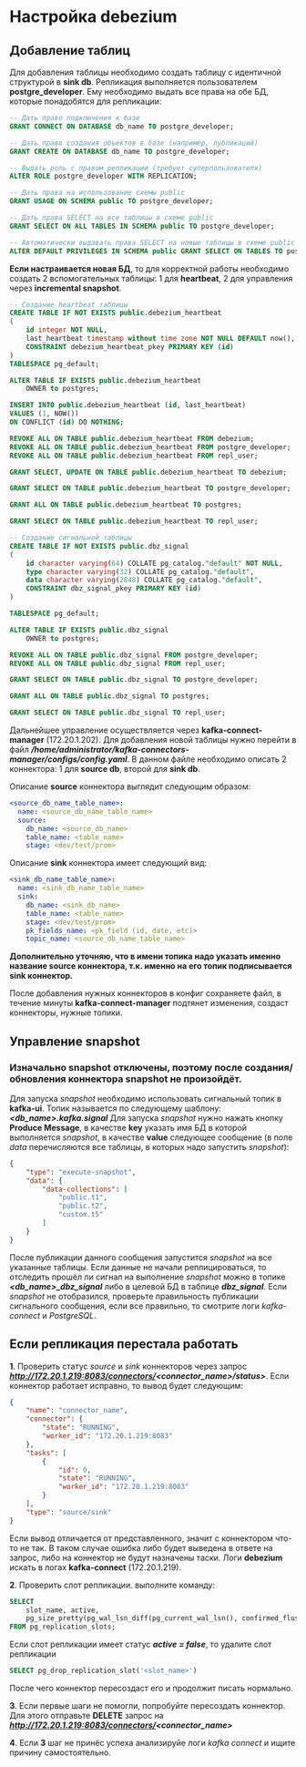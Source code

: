# Настройка debezium
## Добавление таблиц
Для добавления таблицы необходимо создать таблицу с идентичной структурой в **sink db**. Репликация выполняется пользователем **postgre_developer**. Ему необходимо выдать все права на обе БД, которые понадобятся для репликации:

```sql
-- Дать право подключения к базе
GRANT CONNECT ON DATABASE db_name TO postgre_developer;

-- Дать право создания объектов в базе (например, публикаций)
GRANT CREATE ON DATABASE db_name TO postgre_developer;

-- Выдать роль с правом репликации (требует суперпользователя)
ALTER ROLE postgre_developer WITH REPLICATION;

-- Дать права на использование схемы public
GRANT USAGE ON SCHEMA public TO postgre_developer;

-- Дать права SELECT на все таблицы в схеме public
GRANT SELECT ON ALL TABLES IN SCHEMA public TO postgre_developer;

-- Автоматически выдавать права SELECT на новые таблицы в схеме public
ALTER DEFAULT PRIVILEGES IN SCHEMA public GRANT SELECT ON TABLES TO postgre_developer;
```

**Если настраивается новая БД**, то для корректной работы необходимо создать 2 вспомогательных таблицы: 1 для **heartbeat**, 2 для управления через **incremental snapshot**. 

```sql
-- Создание heartbeat таблицы
CREATE TABLE IF NOT EXISTS public.debezium_heartbeat
(
    id integer NOT NULL,
    last_heartbeat timestamp without time zone NOT NULL DEFAULT now(),
    CONSTRAINT debezium_heartbeat_pkey PRIMARY KEY (id)
)
TABLESPACE pg_default;

ALTER TABLE IF EXISTS public.debezium_heartbeat
    OWNER to postgres;

INSERT INTO public.debezium_heartbeat (id, last_heartbeat)
VALUES (1, NOW())
ON CONFLICT (id) DO NOTHING;

REVOKE ALL ON TABLE public.debezium_heartbeat FROM debezium;
REVOKE ALL ON TABLE public.debezium_heartbeat FROM postgre_developer;
REVOKE ALL ON TABLE public.debezium_heartbeat FROM repl_user;

GRANT SELECT, UPDATE ON TABLE public.debezium_heartbeat TO debezium;

GRANT SELECT ON TABLE public.debezium_heartbeat TO postgre_developer;

GRANT ALL ON TABLE public.debezium_heartbeat TO postgres;

GRANT SELECT ON TABLE public.debezium_heartbeat TO repl_user;
```
```sql
-- Создание сигнальной таблицы
CREATE TABLE IF NOT EXISTS public.dbz_signal
(
    id character varying(64) COLLATE pg_catalog."default" NOT NULL,
    type character varying(32) COLLATE pg_catalog."default",
    data character varying(2848) COLLATE pg_catalog."default",
    CONSTRAINT dbz_signal_pkey PRIMARY KEY (id)
)

TABLESPACE pg_default;

ALTER TABLE IF EXISTS public.dbz_signal
    OWNER to postgres;

REVOKE ALL ON TABLE public.dbz_signal FROM postgre_developer;
REVOKE ALL ON TABLE public.dbz_signal FROM repl_user;

GRANT SELECT ON TABLE public.dbz_signal TO postgre_developer;

GRANT ALL ON TABLE public.dbz_signal TO postgres;

GRANT SELECT ON TABLE public.dbz_signal TO repl_user;
```
Дальнейшее управление осуществляется через **kafka-connect-manager** (172.20.1.202). Для добавления новой таблицы нужно перейти в файл ***/home/administrator/kafka-connectors-manager/configs/config.yaml***. В данном файле необходимо описать 2 коннектора: 1 для **source db**, второй для **sink db**. 

Описание **source** коннектора выглядит следующим образом: 
```yaml
<source_db_name_table_name>:
  name: <source_db_name_table_name>
  source:
    db_name: <source_db_name>
    table_name: <table_name>
    stage: <dev/test/prom>
```
Описание **sink** коннектора имеет следующий вид:
```yaml
<sink_db_name_table_name>:
  name: <sink_db_name_table_name>
  sink:
    db_name: <sink_db_name>
    table_name: <table_name>
    stage: <dev/test/prom>
    pk_fields_name: <pk_field (id, date, etc)>
    topic_name: <source_db_name_table_name>
```
**Дополнительно уточняю, что в имени топика надо указать именно название source коннектора, т.к. именно на его топик подписывается sink коннектор.**

После добавления нужных коннекторов в конфиг сохраняете файл, в течение минуты **kafka-connect-manager** подтянет изменения, создаст коннекторы, нужные топики.

## Управление snapshot
### Изначально snapshot отключены, поэтому после создания/обновления коннектора snapshot не произойдёт.

Для запуска *snapshot* необходимо использовать сигнальный топик в **kafka-ui**. Топик называется по следующему шаблону:
***<db_name>.kafka.signal***
Для запуска *snapshot* нужно нажать кнопку **Produce Message**, в качестве **key** указать имя БД в которой выполняется *snapshot*, в качестве **value** следующее сообщение (в поле *data* перечисляются все таблицы, в которых надо запустить *snapshot*):
```json
{
	"type": "execute-snapshot",
	"data": {
		"data-collections": [
			"public.t1", 
            "public.t2",
            "custom.t5"
		]
	}
}
```
После публикации данного сообщения запустится *snapshot* на все указанные таблицы. Если данные не начали реплицироваться, то отследить прошёл ли сигнал на выполнение *snapshot* можно в топике ***<db_name>_dbz_signal*** либо в целевой БД в таблице ***dbz_signal***. Если *snapshot* не отобразился, проверьте правильность публикации сигнального сообщения, если все правильно, то смотрите логи *kafka-connect* и *PostgreSQL*.

## Если репликация перестала работать

**1**. Проверить статус *source* и *sink* коннекторов через запрос 
***http://172.20.1.219:8083/connectors/<connector_name>/status>***.
Если коннектор работает исправно, то вывод будет следующим:
```json
{
    "name": "connector_name",
    "connector": {
        "state": "RUNNING",
        "worker_id": "172.20.1.219:8083"
    },
    "tasks": [
        {
            "id": 0,
            "state": "RUNNING",
            "worker_id": "172.20.1.219:8083"
        }
    ],
    "type": "source/sink"
}
```
Если вывод отличается от представленного, значит с коннектором что-то не так. В таком случае ошибка либо будет выведена в ответе на запрос, либо на коннектор не будут назначены таски.
Логи **debezium** искать в логах **kafka-connect** (172.20.1.219).

**2**. Проверить слот репликации. выполните команду:
```sql
SELECT 
    slot_name, active,
    pg_size_pretty(pg_wal_lsn_diff(pg_current_wal_lsn(), confirmed_flush_lsn)) as actual_lag
FROM pg_replication_slots;
```
Если слот репликации имеет статус ***active = false***, то удалите слот репликации
```sql
SELECT pg_drop_replication_slot('<slot_name>')
```
После чего коннектор пересоздаст его и продолжит писать нормально.

**3**. Если первые шаги не помогли, попробуйте пересоздать коннектор. Для этого отправьте **DELETE** запрос на 
***http://172.20.1.219:8083/connectors/<connector_name>***

**4**. Если **3** шаг не принёс успеха анализируйе логи *kafka connect* и ищите причину самостоятельно.
